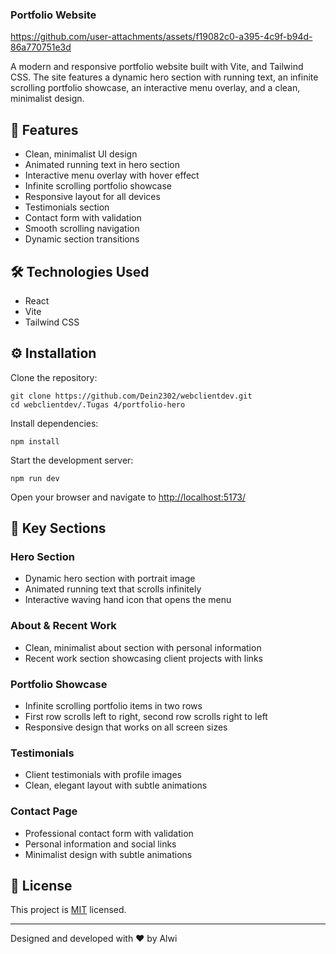 ### Portfolio Website

https://github.com/user-attachments/assets/f19082c0-a395-4c9f-b94d-86a770751e3d

A modern and responsive portfolio website built with Vite, and Tailwind CSS. The site features a dynamic hero section with running text, an infinite scrolling portfolio showcase, an interactive menu overlay, and a clean, minimalist design.

## 🚀 Features

- Clean, minimalist UI design
- Animated running text in hero section
- Interactive menu overlay with hover effect
- Infinite scrolling portfolio showcase
- Responsive layout for all devices
- Testimonials section
- Contact form with validation
- Smooth scrolling navigation
- Dynamic section transitions

## 🛠️ Technologies Used

- React
- Vite
- Tailwind CSS

## ⚙️ Installation

Clone the repository:
```
git clone https://github.com/Dein2302/webclientdev.git
cd webclientdev/.Tugas 4/portfolio-hero
```
Install dependencies:
```
npm install
```
Start the development server:
```
npm run dev
```
Open your browser and navigate to [http://localhost:5173/](http://localhost:5173/)

## 📱 Key Sections

### Hero Section

- Dynamic hero section with portrait image
- Animated running text that scrolls infinitely
- Interactive waving hand icon that opens the menu

### About & Recent Work

- Clean, minimalist about section with personal information
- Recent work section showcasing client projects with links

### Portfolio Showcase

- Infinite scrolling portfolio items in two rows
- First row scrolls left to right, second row scrolls right to left
- Responsive design that works on all screen sizes

### Testimonials

- Client testimonials with profile images
- Clean, elegant layout with subtle animations

### Contact Page

- Professional contact form with validation
- Personal information and social links
- Minimalist design with subtle animations

## 📝 License

This project is [MIT](LICENSE) licensed.

---

Designed and developed with ❤️ by Alwi
